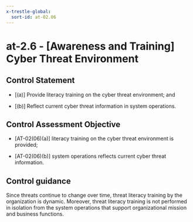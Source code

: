 ```yaml
---
x-trestle-global:
  sort-id: at-02.06
---
```


# at-2.6 - \[Awareness and Training\] Cyber Threat Environment

## Control Statement

- \[(a)\] Provide literacy training on the cyber threat environment; and

- \[(b)\] Reflect current cyber threat information in system operations.

## Control Assessment Objective

- \[AT-02(06)(a)\] literacy training on the cyber threat environment is provided;

- \[AT-02(06)(b)\] system operations reflects current cyber threat information.

## Control guidance

Since threats continue to change over time, threat literacy training by the organization is dynamic. Moreover, threat literacy training is not performed in isolation from the system operations that support organizational mission and business functions.
